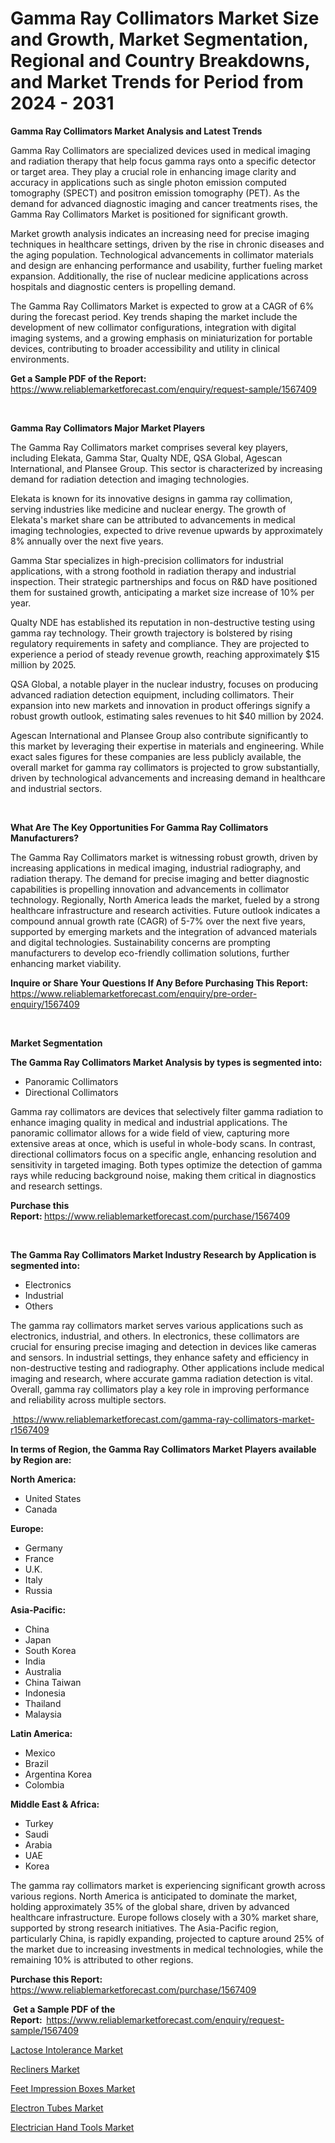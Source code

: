 <p><h1>Gamma Ray Collimators Market Size and Growth, Market Segmentation, Regional and Country Breakdowns, and Market Trends for Period from 2024 -  2031</h1></p><p><strong>Gamma Ray Collimators Market Analysis and Latest Trends</strong></p>
<p><p>Gamma Ray Collimators are specialized devices used in medical imaging and radiation therapy that help focus gamma rays onto a specific detector or target area. They play a crucial role in enhancing image clarity and accuracy in applications such as single photon emission computed tomography (SPECT) and positron emission tomography (PET). As the demand for advanced diagnostic imaging and cancer treatments rises, the Gamma Ray Collimators Market is positioned for significant growth.</p><p>Market growth analysis indicates an increasing need for precise imaging techniques in healthcare settings, driven by the rise in chronic diseases and the aging population. Technological advancements in collimator materials and design are enhancing performance and usability, further fueling market expansion. Additionally, the rise of nuclear medicine applications across hospitals and diagnostic centers is propelling demand.</p><p>The Gamma Ray Collimators Market is expected to grow at a CAGR of 6% during the forecast period. Key trends shaping the market include the development of new collimator configurations, integration with digital imaging systems, and a growing emphasis on miniaturization for portable devices, contributing to broader accessibility and utility in clinical environments.</p></p>
<p><strong>Get a Sample PDF of the Report:&nbsp;</strong> <a href="https://www.reliablemarketforecast.com/enquiry/request-sample/1567409?utm_campaign=1167&utm_medium=2&utm_source=Github&utm_content=ia&utm_term=17112024&utm_id=gamma-ray-collimators">https://www.reliablemarketforecast.com/enquiry/request-sample/1567409</a></p>
<p>&nbsp;</p>
<p><strong>Gamma Ray Collimators Major Market Players</strong></p>
<p><p>The Gamma Ray Collimators market comprises several key players, including Elekata, Gamma Star, Qualty NDE, QSA Global, Agescan International, and Plansee Group. This sector is characterized by increasing demand for radiation detection and imaging technologies.</p><p>Elekata is known for its innovative designs in gamma ray collimation, serving industries like medicine and nuclear energy. The growth of Elekata's market share can be attributed to advancements in medical imaging technologies, expected to drive revenue upwards by approximately 8% annually over the next five years.</p><p>Gamma Star specializes in high-precision collimators for industrial applications, with a strong foothold in radiation therapy and industrial inspection. Their strategic partnerships and focus on R&D have positioned them for sustained growth, anticipating a market size increase of 10% per year.</p><p>Qualty NDE has established its reputation in non-destructive testing using gamma ray technology. Their growth trajectory is bolstered by rising regulatory requirements in safety and compliance. They are projected to experience a period of steady revenue growth, reaching approximately $15 million by 2025.</p><p>QSA Global, a notable player in the nuclear industry, focuses on producing advanced radiation detection equipment, including collimators. Their expansion into new markets and innovation in product offerings signify a robust growth outlook, estimating sales revenues to hit $40 million by 2024.</p><p>Agescan International and Plansee Group also contribute significantly to this market by leveraging their expertise in materials and engineering. While exact sales figures for these companies are less publicly available, the overall market for gamma ray collimators is projected to grow substantially, driven by technological advancements and increasing demand in healthcare and industrial sectors.</p></p>
<p>&nbsp;</p>
<p><strong>What Are The Key Opportunities For Gamma Ray Collimators Manufacturers?</strong></p>
<p><p>The Gamma Ray Collimators market is witnessing robust growth, driven by increasing applications in medical imaging, industrial radiography, and radiation therapy. The demand for precise imaging and better diagnostic capabilities is propelling innovation and advancements in collimator technology. Regionally, North America leads the market, fueled by a strong healthcare infrastructure and research activities. Future outlook indicates a compound annual growth rate (CAGR) of 5-7% over the next five years, supported by emerging markets and the integration of advanced materials and digital technologies. Sustainability concerns are prompting manufacturers to develop eco-friendly collimation solutions, further enhancing market viability.</p></p>
<p><strong>Inquire or Share Your Questions If Any Before Purchasing This Report:</strong> <a href="https://www.reliablemarketforecast.com/enquiry/pre-order-enquiry/1567409?utm_campaign=1167&utm_medium=2&utm_source=Github&utm_content=ia&utm_term=17112024&utm_id=gamma-ray-collimators">https://www.reliablemarketforecast.com/enquiry/pre-order-enquiry/1567409</a></p>
<p>&nbsp;</p>
<p><strong>Market Segmentation</strong></p>
<p><strong>The Gamma Ray Collimators Market Analysis by types is segmented into:</strong></p>
<p><ul><li>Panoramic Collimators</li><li>Directional Collimators</li></ul></p>
<p><p>Gamma ray collimators are devices that selectively filter gamma radiation to enhance imaging quality in medical and industrial applications. The panoramic collimator allows for a wide field of view, capturing more extensive areas at once, which is useful in whole-body scans. In contrast, directional collimators focus on a specific angle, enhancing resolution and sensitivity in targeted imaging. Both types optimize the detection of gamma rays while reducing background noise, making them critical in diagnostics and research settings.</p></p>
<p><strong>Purchase this Report:&nbsp;</strong><a href="https://www.reliablemarketforecast.com/purchase/1567409?utm_campaign=1167&utm_medium=2&utm_source=Github&utm_content=ia&utm_term=17112024&utm_id=gamma-ray-collimators">https://www.reliablemarketforecast.com/purchase/1567409</a></p>
<p>&nbsp;</p>
<p><strong>The Gamma Ray Collimators Market Industry Research by Application is segmented into:</strong></p>
<p><ul><li>Electronics</li><li>Industrial</li><li>Others</li></ul></p>
<p><p>The gamma ray collimators market serves various applications such as electronics, industrial, and others. In electronics, these collimators are crucial for ensuring precise imaging and detection in devices like cameras and sensors. In industrial settings, they enhance safety and efficiency in non-destructive testing and radiography. Other applications include medical imaging and research, where accurate gamma radiation detection is vital. Overall, gamma ray collimators play a key role in improving performance and reliability across multiple sectors.</p></p>
<p><a href="https://www.reliablemarketforecast.com/gamma-ray-collimators-market-r1567409?utm_campaign=1167&utm_medium=2&utm_source=Github&utm_content=ia&utm_term=17112024&utm_id=gamma-ray-collimators">&nbsp;https://www.reliablemarketforecast.com/gamma-ray-collimators-market-r1567409</a></p>
<p><strong>In terms of Region, the Gamma Ray Collimators Market Players available by Region are:</strong></p>
<p>
    <p> <strong> North America: </strong>
        <ul>
            <li>United States</li>
            <li>Canada</li>
        </ul>
        </p> 
    <p> <strong> Europe: </strong>
        <ul>
            <li>Germany</li>
            <li>France</li>
            <li>U.K.</li>
            <li>Italy</li>
            <li>Russia</li>
        </ul>
        </p> 
    <p> <strong> Asia-Pacific: </strong>
        <ul>
            <li>China</li>
            <li>Japan</li>
            <li>South Korea</li>
            <li>India</li>
            <li>Australia</li>
            <li>China Taiwan</li>
            <li>Indonesia</li>
            <li>Thailand</li>
            <li>Malaysia</li>
        </ul>
        </p> 
    <p> <strong> Latin America: </strong>
        <ul>
            <li>Mexico</li>
            <li>Brazil</li>
            <li>Argentina Korea</li>
            <li>Colombia</li>
        </ul>
        </p> 
    <p> <strong> Middle East & Africa: </strong>
        <ul>
            <li>Turkey</li>
            <li>Saudi</li>
            <li>Arabia</li>
            <li>UAE</li>
            <li>Korea</li>
        </ul>
    </p>
    </p>
<p><p>The gamma ray collimators market is experiencing significant growth across various regions. North America is anticipated to dominate the market, holding approximately 35% of the global share, driven by advanced healthcare infrastructure. Europe follows closely with a 30% market share, supported by strong research initiatives. The Asia-Pacific region, particularly China, is rapidly expanding, projected to capture around 25% of the market due to increasing investments in medical technologies, while the remaining 10% is attributed to other regions.</p></p>
<p><strong>Purchase this Report: </strong><a href="https://www.reliablemarketforecast.com/purchase/1567409?utm_campaign=1167&utm_medium=2&utm_source=Github&utm_content=ia&utm_term=17112024&utm_id=gamma-ray-collimators">https://www.reliablemarketforecast.com/purchase/1567409</a></p>
<p>&nbsp;<strong>Get a Sample PDF of the Report:&nbsp;&nbsp;</strong><a href="https://www.reliablemarketforecast.com/enquiry/request-sample/1567409?utm_campaign=1167&utm_medium=2&utm_source=Github&utm_content=ia&utm_term=17112024&utm_id=gamma-ray-collimators">https://www.reliablemarketforecast.com/enquiry/request-sample/1567409</a></p>
<p><strong></strong></p>
<p><p><a href="https://issuu.com/reportprime-2/docs/lactose-intolerance-market-size-203_de4038f84fbe75?utm_campaign=1167&utm_medium=2&utm_source=Github&utm_content=ia&utm_term=17112024&utm_id=gamma-ray-collimators">Lactose Intolerance Market</a></p><p><a href="https://issuu.com/reportprime-2/docs/recliners-market-size-2030.pptx_4bbe6191d93f9b?utm_campaign=1167&utm_medium=2&utm_source=Github&utm_content=ia&utm_term=17112024&utm_id=gamma-ray-collimators">Recliners Market</a></p><p><a href="https://github.com/mabutironaldo/Market-Research-Report-List-6/blob/main/feet-impression-boxes-market.md?utm_campaign=1167&utm_medium=2&utm_source=Github&utm_content=ia&utm_term=17112024&utm_id=gamma-ray-collimators">Feet Impression Boxes Market</a></p><p><a href="https://www.linkedin.com/pulse/exploring-electron-tubes-market-dynamics-revenue-analysis-nby0e?utm_campaign=1167&utm_medium=2&utm_source=Github&utm_content=ia&utm_term=17112024&utm_id=gamma-ray-collimators">Electron Tubes Market</a></p><p><a href="https://www.linkedin.com/pulse/electrician-hand-tools-mosaic-piecing-together-global-market-0ovwe?utm_campaign=1167&utm_medium=2&utm_source=Github&utm_content=ia&utm_term=17112024&utm_id=gamma-ray-collimators">Electrician Hand Tools Market</a></p></p>